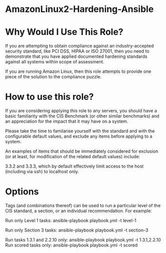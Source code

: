 # AmazonLinux2-Hardening-Ansible

# Why Would I Use This Role?

If you are attempting to obtain compliance against an industry-accepted security standard, like PCI DSS, HIPAA or ISO 27001, then you need to demonstrate that you have applied documented hardening standards against all systems within scope of assessment.

If you are running Amazon Linux, then this role attempts to provide one piece of the solution to the compliance puzzle.

# How to use this role?

If you are considering applying this role to any servers, you should have a basic familiarity with the CIS Benchmark (or other similar benchmarks) and an appreciation for the impact that it may have on a system.

Please take the time to familarise yourself with the standard and with the configurable default values, and exclude any items before applying to a system.

An examples of items that should be immediately considered for exclusion (or at least, for modification of the related default values) include:

3.3.2 and 3.3.3, which by default effectively limit access to the host (including via ssh) to localhost only.



# Options
Tags (and combinations thereof) can be used to run a particular level of the CIS standard, a section, or an individual recommendation. For example:

Run only Level 1 tasks:  ansible-playbook playbook.yml -t level-1

Run only Section 3 tasks: ansible-playbook playbook.yml -t section-3

Run tasks 1.3.1 and 2.2.10 only:  ansible-playbook playbook.yml -t 1.3.1,2.2.10
Run scored tasks only: ansible-playbook playbook.yml -t scored
